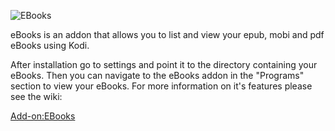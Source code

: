 ![EBooks](icon.png)

eBooks is an addon that allows you to list and view your epub, mobi and pdf eBooks using Kodi.

After installation go to settings and point it to the directory containing your eBooks. Then you can navigate to the eBooks addon in the "Programs" section to view your eBooks. For more information on it's features please see the wiki:

[Add-on:EBooks](https://github.com/robwebset/script.ebooks/wiki)
